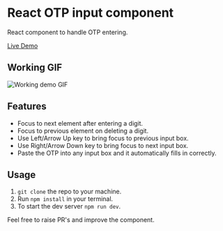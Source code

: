 # React OTP input component

React component to handle OTP entering.

[Live Demo](https://react-otp-input-form.vercel.app/)

## Working GIF

![Working demo GIF](./src/assets/OTPInput.gif)

## Features

- Focus to next element after entering a digit.
- Focus to previous element on deleting a digit.
- Use Left/Arrow Up key to bring focus to previous input box.
- Use Right/Arrow Down key to bring focus to next input box.
- Paste the OTP into any input box and it automatically fills in correctly.

## Usage

1. `git clone` the repo to your machine.
2. Run `npm install` in your terminal.
3. To start the dev server `npm run dev`.

Feel free to raise PR's and improve the component.
